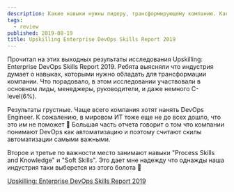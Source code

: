```yaml
---
description: Какие навыки нужны лидеру, трансформирующему компанию. Как обычно компании хотят DevOps-инженера >.<
tags:
  - review
published: 2019-08-19
title: Upskilling Enterprise DevOps Skills Report 2019
---
```


Прочитал на этих выходных результаты исследования Upskilling: Enterprise DevOps Skills Report 2019. Ребята выясняли что индустрия думает о навыках, которыми нужно обладать для трансформации компании. Что порадовало, в этом исследовании участвовали в основном лиды, менеджеры, руководители, и даже немного C-level(6%).

Результаты грустные. Чаще всего компания хотят нанять DevOps Engineer. К сожалению, в мировом ИТ тоже еще не до всех дошло, что это им не поможет 🙁
Большая часть отчета говорит о том что компании понимают DevOps как автоматизацию и поэтому считают скилы автоматизации самыми важными.

Второе и третье по важности место занимают навыки "Process Skills and Knowledge" и "Soft Skills". Это дает мне надежду что однажды наша индустрия таки выберется из этого болота 🙂 

[Upskilling: Enterprise DevOps Skills Report 2019](https://info.devopsinstitute.com/upskilling-report-2019)
